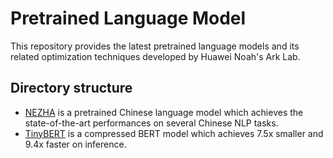 # Pretrained Language Model

This repository provides the latest pretrained language models and its related optimization techniques developed by Huawei Noah's Ark Lab.

## Directory structure
* [NEZHA](https://github.com/huawei-noah/Pretrained-Language-Model/tree/master/NEZHA) is a pretrained Chinese language model which achieves the state-of-the-art performances on several Chinese NLP tasks.
* [TinyBERT](https://github.com/huawei-noah/Pretrained-Language-Model/tree/master/TinyBERT) is a compressed BERT model which achieves 7.5x smaller and 9.4x faster on inference.
